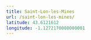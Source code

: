 ```yaml
---
title: Saint-Lon-les-Mines
url: /saint-lon-les-mines/
latitude: 43.6121612
longitude: -1.1272170000000001
---
```

